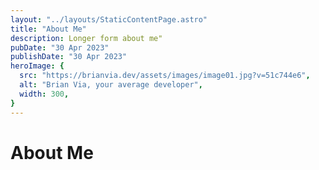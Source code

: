 ```yaml
---
layout: "../layouts/StaticContentPage.astro"
title: "About Me"
description: Longer form about me"
pubDate: "30 Apr 2023"
publishDate: "30 Apr 2023"
heroImage: {
  src: "https://brianvia.dev/assets/images/image01.jpg?v=51c744e6",
  alt: "Brian Via, your average developer",
  width: 300,
}
---
```

# About Me
